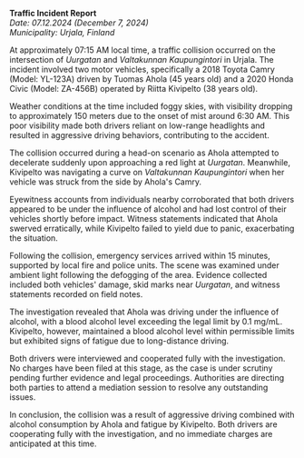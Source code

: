 

**Traffic Incident Report**  
*Date: 07.12.2024 (December 7, 2024)*  
*Municipality: Urjala, Finland*  

At approximately 07:15 AM local time, a traffic collision occurred on the intersection of *Uurgatan* and *Valtakunnan Kaupungintori* in Urjala. The incident involved two motor vehicles, specifically a 2018 Toyota Camry (Model: YL-123A) driven by Tuomas Ahola (45 years old) and a 2020 Honda Civic (Model: ZA-456B) operated by Riitta Kivipelto (38 years old).  

Weather conditions at the time included foggy skies, with visibility dropping to approximately 150 meters due to the onset of mist around 6:30 AM. This poor visibility made both drivers reliant on low-range headlights and resulted in aggressive driving behaviors, contributing to the accident.  

The collision occurred during a head-on scenario as Ahola attempted to decelerate suddenly upon approaching a red light at *Uurgatan*. Meanwhile, Kivipelto was navigating a curve on *Valtakunnan Kaupungintori* when her vehicle was struck from the side by Ahola's Camry.  

Eyewitness accounts from individuals nearby corroborated that both drivers appeared to be under the influence of alcohol and had lost control of their vehicles shortly before impact. Witness statements indicated that Ahola swerved erratically, while Kivipelto failed to yield due to panic, exacerbating the situation.  

Following the collision, emergency services arrived within 15 minutes, supported by local fire and police units. The scene was examined under ambient light following the defogging of the area. Evidence collected included both vehicles' damage, skid marks near *Uurgatan*, and witness statements recorded on field notes.  

The investigation revealed that Ahola was driving under the influence of alcohol, with a blood alcohol level exceeding the legal limit by 0.1 mg/mL. Kivipelto, however, maintained a blood alcohol level within permissible limits but exhibited signs of fatigue due to long-distance driving.  

Both drivers were interviewed and cooperated fully with the investigation. No charges have been filed at this stage, as the case is under scrutiny pending further evidence and legal proceedings. Authorities are directing both parties to attend a mediation session to resolve any outstanding issues.  

In conclusion, the collision was a result of aggressive driving combined with alcohol consumption by Ahola and fatigue by Kivipelto. Both drivers are cooperating fully with the investigation, and no immediate charges are anticipated at this time.